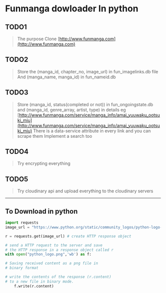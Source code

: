 # Funmanga dowloader In python

## TODO1

> The purpose
> Clone [http://www.funmanga.com](http://www.funmanga.com)

## TODO2

> Store the (manga_id, chapter_no, image_url) in fun_imagelinks.db file
> And (manga_name, manga_id) in fun_nameid.db

## TODO3

> Store (manga_id, status(completed or not)) in fun_ongoingstate.db
> and (manga_id, genre_array, artist, type) in details
> eg [http://www.funmanga.com/service/manga_info/amai_yuuwaku_ootsuki_miu](http://www.funmanga.com/service/manga_info/amai_yuuwaku_ootsuki_miu)
> There is a data-service attribute in every link and you can scrape them
> Implement a search too

## TODO4

> Try encrypting everything

## TODO5

> Try cloudinary api and upload everything to the cloudinary servers

---

## To Download in python

```python
import requests
image_url = "https://www.python.org/static/community_logos/python-logo-master-v3-TM.png"

r = requests.get(image_url) # create HTTP response object

# send a HTTP request to the server and save
# the HTTP response in a response object called r
with open("python_logo.png",'wb') as f:

# Saving received content as a png file in
# binary format

# write the contents of the response (r.content)
# to a new file in binary mode.
    f.write(r.content)
```